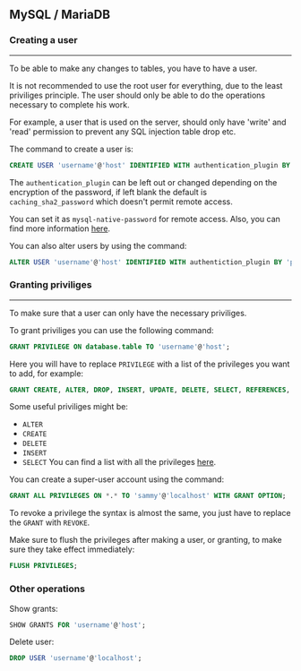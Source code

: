 ## MySQL / MariaDB

### Creating a user
---
To be able to make any changes to tables, you have to have a user.

It is not recommended to use the root user for everything, due to the least priviliges principle. The user should only be able to do the operations necessary to complete his work.

For example, a user that is used on the server, should only have 'write' and 'read' permission to prevent any SQL injection table drop etc.

The command to create a user is:
``` sql
CREATE USER 'username'@'host' IDENTIFIED WITH authentication_plugin BY 'password';
```

The `authentication_plugin` can be left out or changed depending on the encryption of the password, if left blank the default is `caching_sha2_password` which doesn't permit remote access.

You can set it as `mysql-native-password` for remote access. Also, you can find more information [here](https://dev.mysql.com/doc/refman/8.0/en/authentication-plugins.html).

You can also alter users by using the command:
``` sql
ALTER USER 'username'@'host' IDENTIFIED WITH authentiction_plugin BY 'password';
```

### Granting priviliges
---
To make sure that a user can only have the necessary priviliges.

To grant priviliges you can use the following command:
``` sql
GRANT PRIVILEGE ON database.table TO 'username'@'host';
```

Here you will have to replace `PRIVILEGE` with a list of the privileges you want to add, for example:
``` sql
GRANT CREATE, ALTER, DROP, INSERT, UPDATE, DELETE, SELECT, REFERENCES, RELOAD on *.* TO 'sammy'@'localhost' WITH GRANT OPTION;
```

Some useful priviliges might be:
- `ALTER`
- `CREATE`
- `DELETE`
- `INSERT`
- `SELECT`
You can find a list with all the privileges [here](https://dev.mysql.com/doc/refman/8.0/en/privileges-provided.html).

You can create a super-user account using the command:
``` sql
GRANT ALL PRIVILEGES ON *.* TO 'sammy'@'localhost' WITH GRANT OPTION;
```

To revoke a privilege the syntax is almost the same, you just have to replace the `GRANT` with `REVOKE`.

Make sure to flush the privileges after making a user, or granting, to make sure they take effect immediately:
``` sql
FLUSH PRIVILEGES;
```

### Other operations

Show grants:
``` sql
SHOW GRANTS FOR 'username'@'host';
```

Delete user:
``` sql
DROP USER 'username'@'localhost';
```
